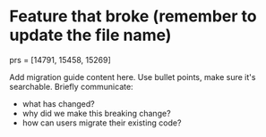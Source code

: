 # Feature that broke (remember to update the file name)

prs = [14791, 15458, 15269]

Add migration guide content here. Use bullet points, make sure it's searchable. Briefly communicate:

- what has changed?
- why did we make this breaking change?
- how can users migrate their existing code?
